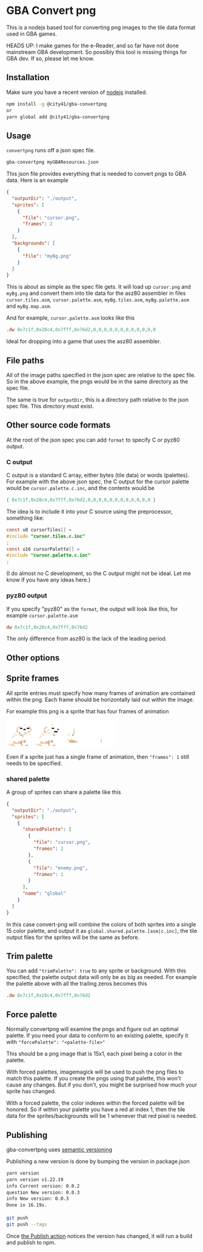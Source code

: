 # GBA Convert png

This is a nodejs based tool for converting png images to the tile data format used in GBA games.

HEADS UP: I make games for the e-Reader, and so far have not done mainstream GBA development. So possibly this tool is missing things for GBA dev. If so, please let me know.

## Installation

Make sure you have a recent version of [nodejs](https://nodejs.org/en) installed.

```bash
npm install -g @city41/gba-convertpng
or
yarn global add @city41/gba-convertpng
```

## Usage

`convertpng` runs off a json spec file.

```bash
gba-convertpng myGBAResources.json
```

This json file provides everything that is needed to convert pngs to GBA data. Here is an example

```json
{
  "outputDir": "./output",
  "sprites": [
    {
      "file": "cursor.png",
      "frames": 2
    }
  ],
  "backgrounds": [
    {
      "file": "myBg.png"
    }
  ]
}
```

This is about as simple as the spec file gets. It will load up `cursor.png` and `myBg.png` and convert them into tile data for the asz80 assembler in files `cursor.tiles.asm`, `cursor.palette.asm`, `myBg.tiles.asm`, `myBg.palette.asm` and `myBg.map.asm`.

And for example, `cursor.palette.asm` looks like this

```asm
.dw 0x7c1f,0x28c4,0x7fff,0x76d2,0,0,0,0,0,0,0,0,0,0,0,0
```

Ideal for dropping into a game that uses the asz80 assembler.

## File paths

All of the image paths specified in the json spec are relative to the spec file. So in the above example, the pngs would be in the same directory as the spec file.

The same is true for `outputDir`, this is a directory path relative to the json spec file. This directory must exist.

## Other source code formats

At the root of the json spec you can add `format` to specify C or pyz80 output.

### C output

C output is a standard C array, either bytes (tile data) or words (palettes). For example with the above json spec, the C output for the cursor palette would be `cursor.palette.c.inc`, and the contents would be

```C
{ 0x7c1f,0x28c4,0x7fff,0x76d2,0,0,0,0,0,0,0,0,0,0,0,0 }
```

The idea is to include it into your C source using the preprocessor, something like:

```C
const u8 cursorTiles[] =
#include "cursor.tiles.c.inc"
;
const u16 cursorPalette[] =
#include "cursor.palette.c.inc"
;
```

(I do almost no C development, so the C output might not be ideal. Let me know if you have any ideas here.)

### pyz80 output

If you specify "pyz80" as the `format`, the output will look like this, for example `cursor.palette.asm`

```asm
dw 0x7c1f,0x28c4,0x7fff,0x76d2
```

The only difference from asz80 is the lack of the leading period.

## Other options

## Sprite frames

All sprite entries must specify how many frames of animation are contained within the png. Each frame should be horizontally laid out within the image.

For example this png is a sprite that has four frames of animation

![sprite with four frames](https://github.com/city41/gba-convertpng/blob/main/multipleFramesExample.png?raw=true)

Even if a sprite just has a single frame of animation, then `"frames": 1` still needs to be specified.

### shared palette

A group of sprites can share a palette like this

```json
{
  "outputDir": "./output",
  "sprites": [
    {
      "sharedPalette": [
        {
          "file": "cursor.png",
          "frames": 2
        },
        {
          "file": "enemy.png",
          "frames": 1
        }
      ],
      "name": "global"
    }
  ]
}
```

In this case convert-png will combine the colors of both sprites into a single 15 color palette, and output it as `global.shared.palette.[asm|c.inc]`, the tile output files for the sprites will be the same as before.

## Trim palette

You can add `"trimPalette": true` to any sprite or background. With this specified, the palette output data will only be as big as needed. For example the palette above with all the trailing zeros becomes this

```asm
.dw 0x7c1f,0x28c4,0x7fff,0x76d2
```

## Force palette

Normally convertpng will examine the pngs and figure out an optimal palette. If you need your data to conform to an existing palette, specify it with `"forcePalette": "<palette-file>"`

This should be a png image that is 15x1, each pixel being a color in the palette.

With forced palettes, imagemagick will be used to push the png files to match this palette. If you create the pngs using that palette, this won't cause any changes. But if you don't, you might be surprised how much your sprite has changed.

With a forced palette, the color indexes within the forced palette will be honored. So if within your palette you have a red at index 1, then the tile data for the sprites/backgrounds will be 1 whenever that red pixel is needed.

## Publishing

gba-convertpng uses [semantic versioning](https://semver.org/)

Publishing a new version is done by bumping the version in package.json

```bash
yarn version
yarn version v1.22.19
info Current version: 0.0.2
question New version: 0.0.3
info New version: 0.0.3
Done in 16.19s.

git push
git push --tags
```

Once [the Publish action](https://github.com/city41/ereader-tools/actions/workflows/publish.yml) notices the version has changed, it will run a build and publish to npm.
